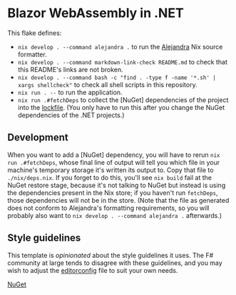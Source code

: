 # Blazor WebAssembly in .NET

This flake defines:

* `nix develop . --command alejandra .` to run the [Alejandra](https://github.com/kamadorueda/alejandra) Nix source formatter.
* `nix develop . --command markdown-link-check README.md` to check that this README's links are not broken.
* `nix develop . --command bash -c "find . -type f -name '*.sh' | xargs shellcheck"` to check all shell scripts in this repository.
* `nix run . --` to run the application.
* `nix run .#fetchDeps` to collect the [NuGet] dependencies of the project into the [lockfile](./nix/deps.nix). (You only have to run this after you change the NuGet dependencies of the .NET projects.)

## Development

When you want to add a [NuGet] dependency, you will have to rerun `nix run .#fetchDeps`, whose final line of output will tell you which file in your machine's temporary storage it's written its output to.
Copy that file to `./nix/deps.nix`.
If you forget to do this, you'll see `nix build` fail at the NuGet restore stage, because it's not talking to NuGet but instead is using the dependencies present in the Nix store; if you haven't run `fetchDeps`, those dependencies will not be in the store.
(Note that the file as generated does not conform to Alejandra's formatting requirements, so you will probably also want to `nix develop . --command alejandra .` afterwards.)

## Style guidelines

This template is *opinionated* about the style guidelines it uses.
The F# community at large tends to disagree with these guidelines, and you may wish to adjust the [editorconfig](./.editorconfig) file to suit your own needs.

[NuGet](https://www.nuget.org)
